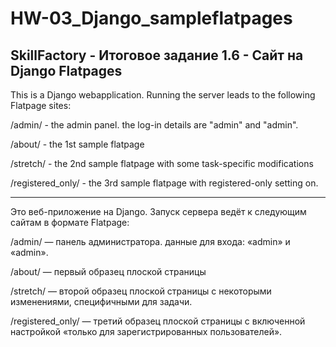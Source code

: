 # HW-03_Django_sampleflatpages
## SkillFactory - Итоговое задание 1.6 - Сайт на Django Flatpages
This is a Django webapplication. Running the server leads to the following Flatpage sites:

/admin/ - the admin panel. the log-in details are "admin" and "admin".

/about/ - the 1st sample flatpage

/stretch/ - the 2nd sample flatpage with some task-specific modifications

/registered_only/ - the 3rd sample flatpage with registered-only setting on.

---

Это веб-приложение на Django. Запуск сервера ведёт к следующим сайтам в формате Flatpage:

/admin/ — панель администратора. данные для входа: «admin» и «admin».

/about/ — первый образец плоской страницы

/stretch/ — второй образец плоской страницы с некоторыми изменениями, специфичными для задачи.

/registered_only/ — третий образец плоской страницы с включенной настройкой «только для зарегистрированных пользователей».
